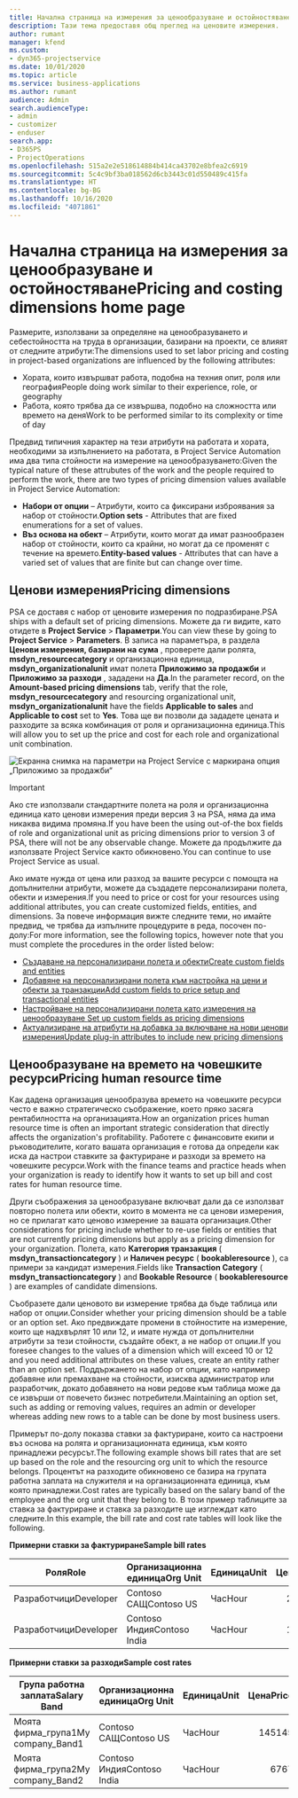 ```yaml
---
title: Начална страница на измерения за ценообразуване и остойностяване
description: Тази тема предоставя общ преглед на ценовите измерения.
author: rumant
manager: kfend
ms.custom:
- dyn365-projectservice
ms.date: 10/01/2020
ms.topic: article
ms.service: business-applications
ms.author: rumant
audience: Admin
search.audienceType:
- admin
- customizer
- enduser
search.app:
- D365PS
- ProjectOperations
ms.openlocfilehash: 515a2e2e518614884b414ca43702e8bfea2c6919
ms.sourcegitcommit: 5c4c9bf3ba018562d6cb3443c01d550489c415fa
ms.translationtype: HT
ms.contentlocale: bg-BG
ms.lasthandoff: 10/16/2020
ms.locfileid: "4071861"
---
```

# <a name="pricing-and-costing-dimensions-home-page"></a><span data-ttu-id="b4a24-103">Начална страница на измерения за ценообразуване и остойностяване</span><span class="sxs-lookup"><span data-stu-id="b4a24-103">Pricing and costing dimensions home page</span></span>

<span data-ttu-id="b4a24-104">Размерите, използвани за определяне на ценообразуването и себестойността на труда в организации, базирани на проекти, се влияят от следните атрибути:</span><span class="sxs-lookup"><span data-stu-id="b4a24-104">The dimensions used to set labor pricing and costing in project-based organizations are influenced by the following attributes:</span></span>

- <span data-ttu-id="b4a24-105">Хората, които извършват работа, подобна на техния опит, роля или география</span><span class="sxs-lookup"><span data-stu-id="b4a24-105">People doing work similar to their experience, role, or geography</span></span>
- <span data-ttu-id="b4a24-106">Работа, която трябва да се извършва, подобно на сложността или времето на деня</span><span class="sxs-lookup"><span data-stu-id="b4a24-106">Work to be performed similar to its complexity or time of day</span></span>

<span data-ttu-id="b4a24-107">Предвид типичния характер на тези атрибути на работата и хората, необходими за изпълнението на работата, в Project Service Automation има два типа стойности на измерение на ценообразуването:</span><span class="sxs-lookup"><span data-stu-id="b4a24-107">Given the typical nature of these attrubutes of the work and the people required to perform the work, there are two types of pricing dimension values available in Project Service Automation:</span></span> 

- <span data-ttu-id="b4a24-108">**Набори от опции** – Атрибути, които са фиксирани изброявания за набор от стойности.</span><span class="sxs-lookup"><span data-stu-id="b4a24-108">**Option sets** - Attributes that are fixed enumerations for a set of values.</span></span>
- <span data-ttu-id="b4a24-109">**Въз основа на обект** – Атрибути, които могат да имат разнообразен набор от стойности, които са крайни, но могат да се променят с течение на времето.</span><span class="sxs-lookup"><span data-stu-id="b4a24-109">**Entity-based values** - Attributes that can have a varied set of values that are finite but can change over time.</span></span>

## <a name="pricing-dimensions"></a><span data-ttu-id="b4a24-110">Ценови измерения</span><span class="sxs-lookup"><span data-stu-id="b4a24-110">Pricing dimensions</span></span>

<span data-ttu-id="b4a24-111">PSA се доставя с набор от ценовите измерения по подразбиране.</span><span class="sxs-lookup"><span data-stu-id="b4a24-111">PSA ships with a default set of pricing dimensions.</span></span> <span data-ttu-id="b4a24-112">Можете да ги видите, като отидете в **Project Service** > **Параметри**.</span><span class="sxs-lookup"><span data-stu-id="b4a24-112">You can view these by going to **Project Service** > **Parameters**.</span></span> <span data-ttu-id="b4a24-113">В записа на параметъра, в раздела **Ценови измерения, базирани на сума** , проверете дали ролята, **msdyn_resourcecategory** и организационна единица, **msdyn_organizationalunit** имат полета **Приложимо за продажби** и **Приложимо за разходи** , зададени на **Да**.</span><span class="sxs-lookup"><span data-stu-id="b4a24-113">In the parameter record, on the **Amount-based pricing dimensions** tab, verify that the role, **msdyn_resourcecategory** and resourcing organizational unit, **msdyn_organizationalunit** have the fields **Applicable to sales** and **Applicable to cost** set to **Yes**.</span></span> <span data-ttu-id="b4a24-114">Това ще ви позволи да зададете цената и разходите за всяка комбинация от роля и организационна единица.</span><span class="sxs-lookup"><span data-stu-id="b4a24-114">This will allow you to set up the price and cost for each role and organizational unit combination.</span></span>

![Екранна снимка на параметри на Project Service с маркирана опция „Приложимо за продажби“](media/PS-OOB-parameters.png)

> [!IMPORTANT]
> <span data-ttu-id="b4a24-116">Ако сте използвали стандартните полета на роля и организационна единица като ценови измерения преди версия 3 на PSA, няма да има никаква видима промяна.</span><span class="sxs-lookup"><span data-stu-id="b4a24-116">If you have been the using out-of-the box fields of role and organizational unit as pricing dimensions prior to version 3 of PSA, there will not be any observable change.</span></span> <span data-ttu-id="b4a24-117">Можете да продължите да използвате Project Service както обикновено.</span><span class="sxs-lookup"><span data-stu-id="b4a24-117">You can continue to use Project Service as usual.</span></span> 

<span data-ttu-id="b4a24-118">Ако имате нужда от цена или разход за вашите ресурси с помощта на допълнителни атрибути, можете да създадете персонализирани полета, обекти и измерения.</span><span class="sxs-lookup"><span data-stu-id="b4a24-118">If you need to price or cost for your resources using additional attributes, you can create customized fields, entities, and dimensions.</span></span> <span data-ttu-id="b4a24-119">За повече информация вижте следните теми, но имайте предвид, че трябва да изпълните процедурите в реда, посочен по-долу:</span><span class="sxs-lookup"><span data-stu-id="b4a24-119">For more information, see the following topics, however note that you must complete the procedures in the order listed below:</span></span>

- [<span data-ttu-id="b4a24-120">Създаване на персонализирани полета и обекти</span><span class="sxs-lookup"><span data-stu-id="b4a24-120">Create custom fields and entities</span></span>](create-custom-fields-entities.md)
- [<span data-ttu-id="b4a24-121">Добавяне на персонализирани полета към настройка на цени и обекти за транзакции</span><span class="sxs-lookup"><span data-stu-id="b4a24-121">Add custom fields to price setup and transactional entities</span></span>](field-references.md)
- [<span data-ttu-id="b4a24-122">Настройване на персонализирани полета като измерения на ценообразуване </span><span class="sxs-lookup"><span data-stu-id="b4a24-122">Set up custom fields as pricing dimensions</span></span>](set-up-pricing-dimensions.md)
- [<span data-ttu-id="b4a24-123">Актуализиране на атрибути на добавка за включване на нови ценови измерения</span><span class="sxs-lookup"><span data-stu-id="b4a24-123">Update plug-in attributes to include new pricing dimensions</span></span>](update-plug-in-attributes.md)

## <a name="pricing-human-resource-time"></a><span data-ttu-id="b4a24-124">Ценообразуване на времето на човешките ресурси</span><span class="sxs-lookup"><span data-stu-id="b4a24-124">Pricing human resource time</span></span>
<span data-ttu-id="b4a24-125">Как дадена организация ценообразува времето на човешките ресурси често е важно стратегическо съображение, което пряко засяга рентабилността на организацията.</span><span class="sxs-lookup"><span data-stu-id="b4a24-125">How an organization prices human resource time is often an important strategic consideration that directly affects the organization's profitability.</span></span> <span data-ttu-id="b4a24-126">Работете с финансовите екипи и ръководителите, когато вашата организация е готова да определи как иска да настрои ставките за фактуриране и разходи за времето на човешките ресурси.</span><span class="sxs-lookup"><span data-stu-id="b4a24-126">Work with the finance teams and practice heads when your organization is ready to identify how it wants to set up bill and cost rates for human resource time.</span></span>

<span data-ttu-id="b4a24-127">Други съображения за ценообразуване включват дали да се използват повторно полета или обекти, които в момента не са ценови измерения, но се прилагат като ценово измерение за вашата организация.</span><span class="sxs-lookup"><span data-stu-id="b4a24-127">Other considerations for pricing include whether to re-use fields or entities that are not currently pricing dimensions but apply as a pricing dimension for your organization.</span></span> <span data-ttu-id="b4a24-128">Полета, като **Категория транзакция** ( **msdyn_transactioncategory** ) и **Наличен ресурс** ( **bookableresource** ), са примери за кандидат измерения.</span><span class="sxs-lookup"><span data-stu-id="b4a24-128">Fields like **Transaction Category** ( **msdyn_transactioncategory** ) and **Bookable Resource** ( **bookableresource** ) are examples of candidate dimensions.</span></span> 

<span data-ttu-id="b4a24-129">Съобразете дали ценовото ви измерение трябва да бъде таблица или набор от опции.</span><span class="sxs-lookup"><span data-stu-id="b4a24-129">Consider whether your pricing dimension should be a table or an option set.</span></span> <span data-ttu-id="b4a24-130">Ако предвиждате промени в стойностите на измерение, които ще надхвърлят 10 или 12, и имате нужда от допълнителни атрибути за тези стойности, създайте обект, а не набор от опции.</span><span class="sxs-lookup"><span data-stu-id="b4a24-130">If you foresee changes to the values of a dimension which will exceed 10 or 12 and you need additional attributes on these values, create an entity rather than an option set.</span></span> <span data-ttu-id="b4a24-131">Поддържането на набор от опции, като например добавяне или премахване на стойности, изисква администратор или разработчик, докато добавянето на нови редове към таблица може да се извърши от повечето бизнес потребители.</span><span class="sxs-lookup"><span data-stu-id="b4a24-131">Maintaining an option set, such as adding or removing values, requires an admin or developer whereas adding new rows to a table can be done by most business users.</span></span>

<span data-ttu-id="b4a24-132">Примерът по-долу показва ставки за фактуриране, които са настроени въз основа на ролята и организационната единица, към която принадлежи ресурсът.</span><span class="sxs-lookup"><span data-stu-id="b4a24-132">The following example shows bill rates that are set up based on the role and the resourcing org unit to which the resource belongs.</span></span> <span data-ttu-id="b4a24-133">Процентът на разходите обикновено се базира на групата работна заплата на служителя и на организационната единица, към която принадлежи.</span><span class="sxs-lookup"><span data-stu-id="b4a24-133">Cost rates are typically based on the salary band of the employee and the org unit that they belong to.</span></span> <span data-ttu-id="b4a24-134">В този пример таблиците за ставка за фактуриране и ставка за разходите ще изглеждат като следните.</span><span class="sxs-lookup"><span data-stu-id="b4a24-134">In this example, the bill rate and cost rate tables will look like the following.</span></span>

<span data-ttu-id="b4a24-135">**Примерни ставки за фактуриране**</span><span class="sxs-lookup"><span data-stu-id="b4a24-135">**Sample bill rates**</span></span>

| <span data-ttu-id="b4a24-136">Роля</span><span class="sxs-lookup"><span data-stu-id="b4a24-136">Role</span></span>        | <span data-ttu-id="b4a24-137">Организационна единица</span><span class="sxs-lookup"><span data-stu-id="b4a24-137">Org Unit</span></span>    |<span data-ttu-id="b4a24-138">Единица</span><span class="sxs-lookup"><span data-stu-id="b4a24-138">Unit</span></span>      |<span data-ttu-id="b4a24-139">Цена</span><span class="sxs-lookup"><span data-stu-id="b4a24-139">Price</span></span>      |<span data-ttu-id="b4a24-140">Валута</span><span class="sxs-lookup"><span data-stu-id="b4a24-140">Currency</span></span>  |
| ------------|-------------|----------|----------:|----------|
| <span data-ttu-id="b4a24-141">Разработчици</span><span class="sxs-lookup"><span data-stu-id="b4a24-141">Developer</span></span>   | <span data-ttu-id="b4a24-142">Contoso САЩ</span><span class="sxs-lookup"><span data-stu-id="b4a24-142">Contoso US</span></span>  |<span data-ttu-id="b4a24-143">Час</span><span class="sxs-lookup"><span data-stu-id="b4a24-143">Hour</span></span> | <span data-ttu-id="b4a24-144">200</span><span class="sxs-lookup"><span data-stu-id="b4a24-144">200</span></span>|<span data-ttu-id="b4a24-145">USD</span><span class="sxs-lookup"><span data-stu-id="b4a24-145">USD</span></span>     |
| <span data-ttu-id="b4a24-146">Разработчици</span><span class="sxs-lookup"><span data-stu-id="b4a24-146">Developer</span></span>   | <span data-ttu-id="b4a24-147">Contoso Индия</span><span class="sxs-lookup"><span data-stu-id="b4a24-147">Contoso India</span></span> |<span data-ttu-id="b4a24-148">Час</span><span class="sxs-lookup"><span data-stu-id="b4a24-148">Hour</span></span>|   <span data-ttu-id="b4a24-149">112</span><span class="sxs-lookup"><span data-stu-id="b4a24-149">112</span></span>|<span data-ttu-id="b4a24-150">USD</span><span class="sxs-lookup"><span data-stu-id="b4a24-150">USD</span></span>     |


<span data-ttu-id="b4a24-151">**Примерни ставки за разходи**</span><span class="sxs-lookup"><span data-stu-id="b4a24-151">**Sample cost rates**</span></span>

| <span data-ttu-id="b4a24-152">Група работна заплата</span><span class="sxs-lookup"><span data-stu-id="b4a24-152">Salary Band</span></span>     | <span data-ttu-id="b4a24-153">Организационна единица</span><span class="sxs-lookup"><span data-stu-id="b4a24-153">Org Unit</span></span>    |<span data-ttu-id="b4a24-154">Единица</span><span class="sxs-lookup"><span data-stu-id="b4a24-154">Unit</span></span>      |<span data-ttu-id="b4a24-155">Цена</span><span class="sxs-lookup"><span data-stu-id="b4a24-155">Price</span></span>      |<span data-ttu-id="b4a24-156">Валута</span><span class="sxs-lookup"><span data-stu-id="b4a24-156">Currency</span></span>  |
| ----------------|-------------|----------|----------:|----------|
| <span data-ttu-id="b4a24-157">Моята фирма_група1</span><span class="sxs-lookup"><span data-stu-id="b4a24-157">My company_Band1</span></span> | <span data-ttu-id="b4a24-158">Contoso САЩ</span><span class="sxs-lookup"><span data-stu-id="b4a24-158">Contoso US</span></span>  |<span data-ttu-id="b4a24-159">Час</span><span class="sxs-lookup"><span data-stu-id="b4a24-159">Hour</span></span> | <span data-ttu-id="b4a24-160">145</span><span class="sxs-lookup"><span data-stu-id="b4a24-160">145</span></span>|<span data-ttu-id="b4a24-161">USD</span><span class="sxs-lookup"><span data-stu-id="b4a24-161">USD</span></span>     |
| <span data-ttu-id="b4a24-162">Моята фирма_група2</span><span class="sxs-lookup"><span data-stu-id="b4a24-162">My company_Band2</span></span> | <span data-ttu-id="b4a24-163">Contoso Индия</span><span class="sxs-lookup"><span data-stu-id="b4a24-163">Contoso India</span></span> |<span data-ttu-id="b4a24-164">Час</span><span class="sxs-lookup"><span data-stu-id="b4a24-164">Hour</span></span>|   <span data-ttu-id="b4a24-165">67</span><span class="sxs-lookup"><span data-stu-id="b4a24-165">67</span></span>|<span data-ttu-id="b4a24-166">USD</span><span class="sxs-lookup"><span data-stu-id="b4a24-166">USD</span></span>     |
